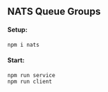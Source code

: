 ## NATS Queue Groups

#### Setup:

```
npm i nats
```

#### Start:

```
npm run service
npm run client
```

